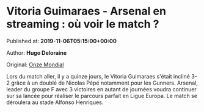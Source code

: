 
# Vitoria Guimaraes - Arsenal en streaming : où voir le match ?

Published at: **2019-11-06T05:15:00+00:00**

Author: **Hugo Deloraine**

Original: [Onze Mondial](http://www.onzemondial.com/ligue-europa/vitoria-guimaraes-arsenal-en-streaming-ou-voir-le-match-201645)

Lors du match aller, il y a quinze jours, le Vitoria Guimaraes s'était incliné 3-2 grâce à un doublé de Nicolas Pépé notamment pour les Gunners. Arsenal, leader du groupe F avec 3 victoires en autant de journées voudra continuer sur sa lancée pour réaliser le parcours parfait en Ligue Europa. Le match se déroulera au stade Alfonso Henriques.
